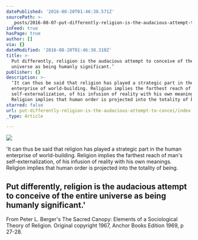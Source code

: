 ```yaml
---
datePublished: '2016-08-20T01:46:38.571Z'
sourcePath: >-
  _posts/2016-08-07-put-differently-religion-is-the-audacious-attempt-to-concei.md
inFeed: true
hasPage: true
author: []
via: {}
dateModified: '2016-08-20T01:46:38.310Z'
title: >-
  Put differently, religion is the audacious attempt to conceive of the entire
  universe as being humanly significant.’
publisher: {}
description: >-
  ‘It can thus be said that religion has played a strategic part in the human
  enterprise of world-building. Religion implies the farthest reach of man’s
  self-externalization, of his infusion of reality with his own meanings.
  Religion implies that human order is projected into the totality of being.
starred: false
url: put-differently-religion-is-the-audacious-attempt-to-concei/index.html
_type: Article

---
```

![](https://the-grid-user-content.s3-us-west-2.amazonaws.com/6f86f294-9ead-4db7-92a4-43a0e8f24c57.jpg)

'It can thus be said that religion has played a strategic part in the human enterprise of world-building. Religion implies the farthest reach of man's self-externalization, of his infusion of reality with his own meanings. Religion implies that human order is projected into the totality of being.

## Put differently, religion is the audacious attempt to conceive of the entire universe as being humanly significant.'

From Peter L. Berger's The Sacred Canopy: Elements of a Sociological Theory of Religion. Original copyright 1967, Anchor Books Edition 1969, p 27-28\.